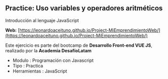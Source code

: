 ## Practice: Uso variables y operadores aritméticos
Introducción al lenguaje JavaScript

**Web:** [https://leonardoaceituno.github.io/Project-MiEmprendimientoWeb/](https://leonardoaceituno.github.io/Project-MiEmprendimientoWeb/)

Este ejercicio es parte del bootcamp de **Desarrollo Front-end VUE JS**, realizado por la **Academia DesafíoLatam**

- Modulo : Programación con Javascript
- Tipo 	: Practica
- Herramientas : JavaScript
